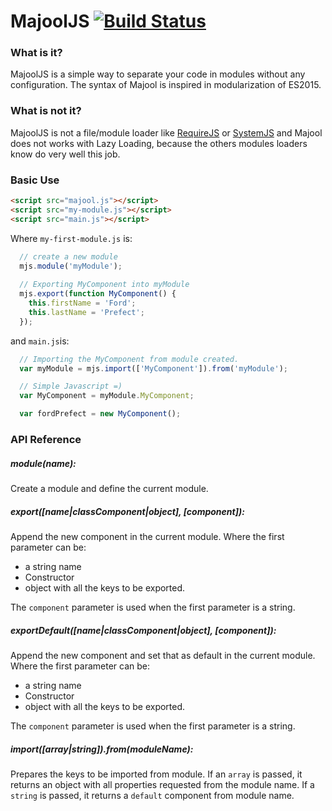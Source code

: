 MajoolJS [![Build Status](https://travis-ci.org/HenriqueLimas/majooljs.svg)](https://travis-ci.org/HenriqueLimas/majooljs)
========
### What is it?
MajoolJS is a simple way to separate your code in modules without any configuration.
The syntax of Majool is inspired in modularization of ES2015.

### What is not it?
MajoolJS is not a file/module loader like [RequireJS](http://requirejs.org/) or [SystemJS](https://github.com/systemjs/systemjs) and Majool does not works with
Lazy Loading, because the others modules loaders know do very well this job.

### Basic Use
```html
<script src="majool.js"></script>
<script src="my-module.js"></script>
<script src="main.js"></script>
```
Where ```my-first-module.js``` is:

```javascript
  // create a new module
  mjs.module('myModule');
  
  // Exporting MyComponent into myModule
  mjs.export(function MyComponent() {
    this.firstName = 'Ford';
    this.lastName = 'Prefect';
  });
```

and ```main.js```is:

```javascript
  // Importing the MyComponent from module created.
  var myModule = mjs.import(['MyComponent']).from('myModule');

  // Simple Javascript =)
  var MyComponent = myModule.MyComponent;

  var fordPrefect = new MyComponent();
```

### API Reference

##### module(name):
Create a module and define the current module.
##### export([name|classComponent|object], [component]):
Append the new component in the current module. 
Where the first parameter can be:
  - a string name
  - Constructor
  - object with all the keys to be exported.

The ```component``` parameter is used when the first parameter is a string.

##### exportDefault([name|classComponent|object], [component]):
Append the new component and set that as default in the current module.
Where the first parameter can be:
  - a string name
  - Constructor
  - object with all the keys to be exported.

The ```component``` parameter is used when the first parameter is a string.

##### import([array|string]).from(moduleName):
Prepares the keys to be imported from module. 
If an ```array``` is passed, it returns an object with all properties requested from the module name.
If a ```string``` is passed, it returns a ```default``` component from module name.
